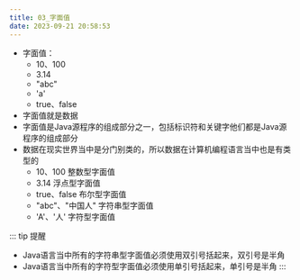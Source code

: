 ```yaml
---
title: 03_字面值
date: 2023-09-21 20:58:53
---
```


- 字面值：
  - 10、100
  - 3.14
  - "abc"
  - 'a'
  - true、false
- 字面值就是数据
- 字面值是Java源程序的组成部分之一，包括标识符和关键字他们都是Java源程序的组成部分
- 数据在现实世界当中是分门别类的，所以数据在计算机编程语言当中也是有类型的
  - 10、100          整数型字面值
  - 3.14             浮点型字面值
  - true、false      布尔型字面值
  - "abc"、"中国人"   字符串型字面值
  - 'A'、'人'        字符型字面值

::: tip 提醒
- Java语言当中所有的字符串型字面值必须使用双引号括起来，双引号是半角
- Java语言当中所有的字符型字面值必须使用单引号括起来，单引号是半角
:::
